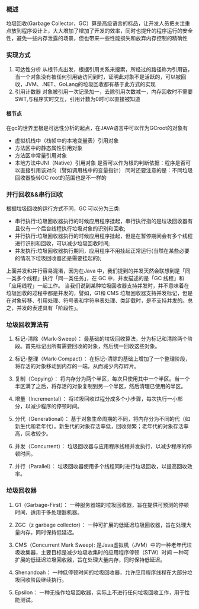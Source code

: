 ### 概述

垃圾回收(Garbage Collector，GC）算是高级语言的标品，让开发人员把关注重点放到程序设计上，大大增加了增加了开发的效率，同时也提升的程序运行的安全性，避免一些内存泄露的场景，但也带来一些性能损失和放弃内存控制的精确性

### 实现方式

1. 可达性分析
从根节点出发，根据引用关系来搜索，所经过的路径称为引用链，当一个对象没有被任何引用链访问到时，证明此对象不是活跃的，可以被回收，JVM、.NET、GoLang的垃圾回收都有基于此方式的实现
2. 引用计数器
对象被引用一次记录加一，去除引用次数减一，内存回收时不需要SWT,与程序实时交互，引用计数为0时可以直接被知道

#### 根节点

在gc的世界里根是可达性分析的起点，在JAVA语言中可以作为GCroot的对象有

* 虚拟机栈中（栈帧中的本地变量表）引用对象
* 方法区中的静态属性引用对象
* 方法区中常量引用对象
* 本地方法中JNI（Native）引用对象
是否可以作为根的判断依据：程序是否可以直接引用该对向（譬如调用栈中的变量指针）
同时还要注意的是：不同垃圾回收器旋转GC root的范围也是不一样的

### 并行回收&&串行回收

根据垃圾回收的运行方式不同，GC 可以分为三类:

* 串行执行:垃圾回收器执行的时候应用程序挂起，串行执行指的是垃圾回收器有且仅有一个后台线程执行垃圾对象的识别和回收;
* 并行执行:垃圾回收器执行的时候应用程序挂起，但是在暂停期间会有多个线程进行识别和回收，可以减少垃圾回收时间;
* 并发执行:垃圾回收器执行期间，应用程序不用挂起正常运行(当然在某些必要的情况下垃圾回收器还是需要挂起的);

上面并发和并行容易混淆，因为在Java 中，我们提到的并发天然会联想到是「同一类多个线程」执行「同一类任务」，在 GC 中，并发描述的是「GC 线程」和「应用线程」一起工作。
当我们说到某种垃圾回收器支持并发时，并不意味着在垃圾回收的过程中都是并发的，譬如，G1和 CMS 垃圾回收器支持并发标记，但是在对象转移、引用处理、符号表和字符串表处理、类卸载时，是不支持并发的。总之，并发的表述具有「阶段性」。

### 垃圾回收算法有

1. 标记-清除（Mark-Sweep）：
最基础的垃圾回收算法，分为标记和清除两个阶段。首先标记出所有需要回收的对象，然后统一回收这些对象。

2. 标记-整理（Mark-Compact）：
在标记-清除的基础上增加了一个整理阶段，将存活的对象移动到内存的一端，从而减少内存碎片。

3. 复制（Copying）：
将内存分为两个半区，每次只使用其中一个半区。当一个半区满了之后，将存活的对象复制到另一个半区，然后清理已使用的半区。

4. 增量（Incremental）：
将垃圾回收过程分成多个小步骤，每次执行一小部分，以减少程序的停顿时间。

5. 分代（Generational）：
基于对象生命周期的不同，将内存分为不同的代（如新生代和老年代）。新生代的对象存活率低，回收频繁；老年代的对象存活率高，回收较少。

6. 并发（Concurrent）：
垃圾回收器与应用程序线程并发执行，以减少程序的停顿时间。

7. 并行（Parallel）：
垃圾回收器使用多个线程同时进行垃圾回收，以提高回收效率。

### 垃圾回收器

1. G1（Garbage-First）：
一种服务器端的垃圾回收器，旨在提供可预测的停顿时间，适用于多处理器机器。

2. ZGC（z garbage collector）：
一种可扩展的低延迟垃圾回收器，旨在处理大量内存，同时保持低延迟。

3. CMS（Concurrent Mark Sweep):
是Java虚拟机（JVM）中的一种老年代垃圾收集器，主要目标是减少垃圾收集时的应用程序停顿（STW）时间
一种可扩展的低延迟垃圾回收器，旨在处理大量内存，同时保持低延迟。

4. Shenandoah：
一种低停顿时间的垃圾回收器，允许应用程序线程在大部分垃圾回收阶段继续执行。

5. Epsilon：
一种无操作垃圾回收器，实际上不进行任何垃圾回收工作，用于性能测试。
